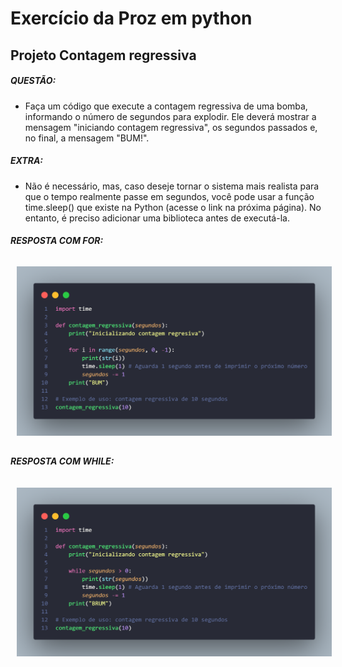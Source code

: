 # Exercício da Proz em python

## Projeto Contagem regressiva

##### QUESTÃO:

- Faça um código que execute a contagem regressiva de uma bomba,
informando o número de segundos para explodir. Ele deverá mostrar a
mensagem "iniciando contagem regressiva", os segundos passados e, no final,
a mensagem "BUM!".

##### EXTRA:

- Não é necessário, mas, caso deseje tornar o sistema mais realista para que o
tempo realmente passe em segundos, você pode usar a função time.sleep()
que existe na Python (acesse o link na próxima página). No entanto, é preciso
adicionar uma biblioteca antes de executá-la.

##### RESPOSTA COM FOR:

<img style="margin: 10px" src="./assets/image-for.png" alt="print do código com for" />

##### RESPOSTA COM WHILE:

<img style="margin: 10px" src="./assets/image-while.png" alt="print do código com while" />